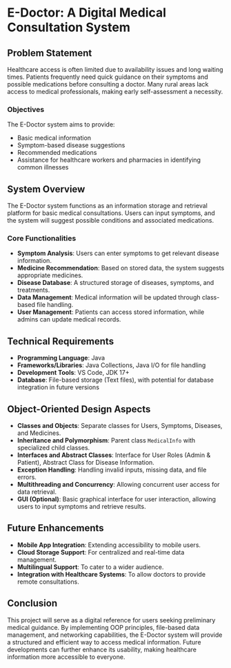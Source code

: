 # E-Doctor: A Digital Medical Consultation System

## Problem Statement
Healthcare access is often limited due to availability issues and long waiting times. Patients frequently need quick guidance on their symptoms and possible medications before consulting a doctor. Many rural areas lack access to medical professionals, making early self-assessment a necessity.

### Objectives
The E-Doctor system aims to provide:
- Basic medical information
- Symptom-based disease suggestions
- Recommended medications
- Assistance for healthcare workers and pharmacies in identifying common illnesses

## System Overview
The E-Doctor system functions as an information storage and retrieval platform for basic medical consultations. Users can input symptoms, and the system will suggest possible conditions and associated medications.

### Core Functionalities
- **Symptom Analysis**: Users can enter symptoms to get relevant disease information.
- **Medicine Recommendation**: Based on stored data, the system suggests appropriate medicines.
- **Disease Database**: A structured storage of diseases, symptoms, and treatments.
- **Data Management**: Medical information will be updated through class-based file handling.
- **User Management**: Patients can access stored information, while admins can update medical records.

## Technical Requirements
- **Programming Language**: Java
- **Frameworks/Libraries**: Java Collections, Java I/O for file handling
- **Development Tools**: VS Code, JDK 17+
- **Database**: File-based storage (Text files), with potential for database integration in future versions

## Object-Oriented Design Aspects
- **Classes and Objects**: Separate classes for Users, Symptoms, Diseases, and Medicines.
- **Inheritance and Polymorphism**: Parent class `MedicalInfo` with specialized child classes.
- **Interfaces and Abstract Classes**: Interface for User Roles (Admin & Patient), Abstract Class for Disease Information.
- **Exception Handling**: Handling invalid inputs, missing data, and file errors.
- **Multithreading and Concurrency**: Allowing concurrent user access for data retrieval.
- **GUI (Optional)**: Basic graphical interface for user interaction, allowing users to input symptoms and retrieve results.

## Future Enhancements
- **Mobile App Integration**: Extending accessibility to mobile users.
- **Cloud Storage Support**: For centralized and real-time data management.
- **Multilingual Support**: To cater to a wider audience.
- **Integration with Healthcare Systems**: To allow doctors to provide remote consultations.

## Conclusion
This project will serve as a digital reference for users seeking preliminary medical guidance. By implementing OOP principles, file-based data management, and networking capabilities, the E-Doctor system will provide a structured and efficient way to access medical information. Future developments can further enhance its usability, making healthcare information more accessible to everyone.
